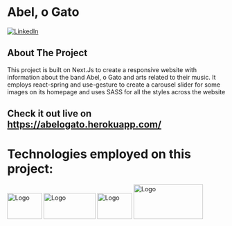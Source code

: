 # Abel, o Gato

[![LinkedIn][linkedin-shield]][linkedin-url]


## About The Project

This project is built on Next.Js to create a responsive website with information about the band Abel, o Gato and arts related to their music.
It employs react-spring and use-gesture to create a carousel slider for some images on its homepage and uses SASS for all the styles across the website

## Check it out live on https://abelogato.herokuapp.com/ 

# Technologies employed on this project:
<img src="https://upload.wikimedia.org/wikipedia/commons/thumb/a/a7/React-icon.svg/1280px-React-icon.svg.png" alt="Logo" width="80" height="60">
<img src="https://geekhmer.github.io/images/nextjs.png" alt="Logo" width="120" height="60">
<img src="https://camo.githubusercontent.com/973c99d17e4ce72d08c4433449045d8391948711f11ac5f328a585e2a7bc8663/68747470733a2f2f692e696d6775722e636f6d2f515a6f776e68672e706e67" alt="Logo" width="80" height="60">
<img src="https://upload.wikimedia.org/wikipedia/commons/thumb/9/96/Sass_Logo_Color.svg/1280px-Sass_Logo_Color.svg.png" alt="Logo" width="160" height="80">


[linkedin-shield]: https://img.shields.io/badge/-LinkedIn-black.svg?style=for-the-badge&logo=linkedin&colorB=555
[linkedin-url]: https://linkedin.com/in/cbslima

